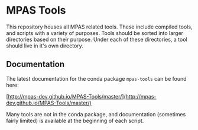 # MPAS Tools

This repository houses all MPAS related tools. These include compiled tools,
and scripts with a variety of purposes. Tools should be sorted into larger
directories based on their purpose. Under each of these directories, a tool
should live in it's own directory.

## Documentation

The latest documentation for the conda package `mpas-tools` can be found here:

[http://mpas-dev.github.io/MPAS-Tools/master/](http://mpas-dev.github.io/MPAS-Tools/master/)

Many tools are not in the conda package, and documentation (sometimes fairly
limited) is available at the beginning of each script.
